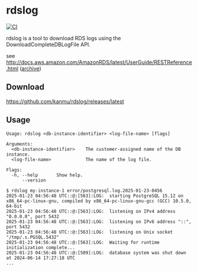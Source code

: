 # rdslog

[![CI](https://github.com/kanmu/rdslog/actions/workflows/ci.yml/badge.svg)](https://github.com/kanmu/rdslog/actions/workflows/ci.yml)

rdslog is a tool to download RDS logs using the DownloadCompleteDBLogFile API.

see http://docs.aws.amazon.com/AmazonRDS/latest/UserGuide/RESTReference.html ([archive](https://web.archive.org/web/20171212085731/http://docs.aws.amazon.com/AmazonRDS/latest/UserGuide/RESTReference.html))

## Download

https://github.com/kanmu/rdslog/releases/latest

## Usage

```
Usage: rdslog <db-instance-identifier> <log-file-name> [flags]

Arguments:
  <db-instance-identifier>    The customer-assigned name of the DB instance.
  <log-file-name>             The name of the log file.

Flags:
  -h, --help       Show help.
      --version
```

```
$ rdslog my-instance-1 error/postgresql.log.2025-01-23-0456
2025-01-23 04:56:48 UTC::@:[563]:LOG:  starting PostgreSQL 15.12 on x86_64-pc-linux-gnu, compiled by x86_64-pc-linux-gnu-gcc (GCC) 10.5.0, 64-bit
2025-01-23 04:56:48 UTC::@:[563]:LOG:  listening on IPv4 address "0.0.0.0", port 5432
2025-01-23 04:56:48 UTC::@:[563]:LOG:  listening on IPv6 address "::", port 5432
2025-01-23 04:56:48 UTC::@:[563]:LOG:  listening on Unix socket "/tmp/.s.PGSQL.5432"
2025-01-23 04:56:48 UTC::@:[563]:LOG:  Waiting for runtime initialization complete...
2025-01-23 04:56:48 UTC::@:[589]:LOG:  database system was shut down at 2024-06-14 17:27:18 UTC
...
```
